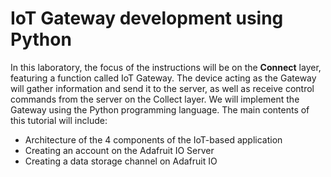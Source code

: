 # IoT Gateway development using Python 


In this laboratory, the focus of the instructions will be on the **Connect** layer, featuring a function called IoT Gateway. The device acting as the Gateway will gather information and send it to the server, as well as receive control commands from the server on the Collect layer. We will implement the Gateway using the Python programming language. The main contents of this tutorial will include:
- Architecture of the 4 components of the IoT-based application
- Creating an account on the Adafruit IO Server
- Creating a data storage channel on Adafruit IO
